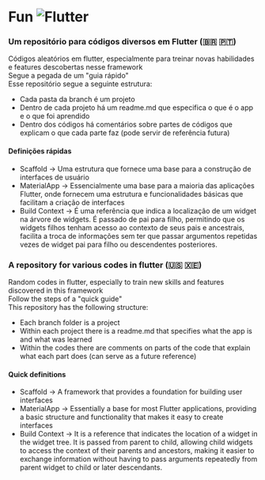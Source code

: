 # Fun ![Flutter](https://img.shields.io/badge/Flutter-%2302569B.svg?style=for-the-badge&logo=Flutter&logoColor=white)

### Um repositório para códigos diversos em Flutter (🇧🇷 🇵🇹)
Códigos aleatórios em flutter, especialmente para treinar novas habilidades e features descobertas nesse framework <br/>
Segue a pegada de um "guia rápido"<br/>
Esse repositório segue a seguinte estrutura:
- Cada pasta da branch é um projeto
- Dentro de cada projeto há um readme.md que especifica o que é o app e o que foi aprendido
- Dentro dos códigos há comentários sobre partes de códigos que explicam o que cada parte faz (pode servir de referência futura)

#### Definições rápidas
- Scaffold -> Uma estrutura que fornece uma base para a construção de interfaces de usuário
- MaterialApp -> Essencialmente uma base para a maioria das aplicações Flutter, onde fornecem uma estrutura e funcionalidades básicas que facilitam a criação de interfaces
- Build Context -> É uma referência que indica a localização de um widget na árvore de widgets. É passado de pai para filho, permitindo que os widgets filhos tenham acesso ao contexto de seus pais e ancestrais, facilita a troca de informações sem ter que passar argumentos repetidas vezes de widget pai para filho ou descendentes posteriores.


###  A repository for various codes in flutter (🇺🇸 🇽🇪)
Random codes in flutter, especially to train new skills and features discovered in this framework<br/>
Follow the steps of a "quick guide"<br/>
This repository has the following structure:
- Each branch folder is a project
- Within each project there is a readme.md that specifies what the app is and what was learned
- Within the codes there are comments on parts of the code that explain what each part does (can serve as a future reference)

#### Quick definitions
- Scaffold -> A framework that provides a foundation for building user interfaces
- MaterialApp -> Essentially a base for most Flutter applications, providing a basic structure and functionality that makes it easy to create interfaces
- Build Context -> It is a reference that indicates the location of a widget in the widget tree. It is passed from parent to child, allowing child widgets to access the context of their parents and ancestors, making it easier to exchange information without having to pass arguments repeatedly from parent widget to child or later descendants.
